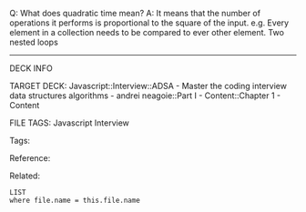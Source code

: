 Q: What does quadratic time mean?
A: It means that the number of operations it performs is proportional to the square of the input.
e.g. Every element in a collection needs to be compared to ever other element. Two
nested loops
<!--ID: 1689972344664-->



---

DECK INFO

TARGET DECK: Javascript::Interview::ADSA - Master the coding interview data structures algorithms - andrei neagoie::Part I - Content::Chapter 1 - Content

FILE TAGS: Javascript Interview

Tags:

Reference:

Related:

```dataview
LIST
where file.name = this.file.name
```
